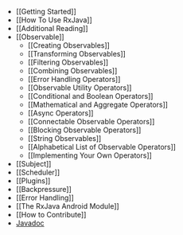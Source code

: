 * [[Getting Started]]
* [[How To Use RxJava]]
* [[Additional Reading]]
* [[Observable]]
  * [[Creating Observables]]
  * [[Transforming Observables]]
  * [[Filtering Observables]]
  * [[Combining Observables]]
  * [[Error Handling Operators]]
  * [[Observable Utility Operators]]
  * [[Conditional and Boolean Operators]]
  * [[Mathematical and Aggregate Operators]]
  * [[Async Operators]]
  * [[Connectable Observable Operators]]
  * [[Blocking Observable Operators]]
  * [[String Observables]]
  * [[Alphabetical List of Observable Operators]]
  * [[Implementing Your Own Operators]]
* [[Subject]]
* [[Scheduler]]
* [[Plugins]]
* [[Backpressure]]
* [[Error Handling]]
* [[The RxJava Android Module]]
* [[How to Contribute]]
* [Javadoc](http://reactivex.io/RxJava/javadoc/rx/Observable.html)